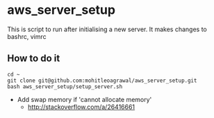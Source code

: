 # aws_server_setup
This is script to run after initialising a new server.
It makes changes to bashrc, vimrc

## How to do it

```
cd ~
git clone git@github.com:mohitleoagrawal/aws_server_setup.git
bash aws_server_setup/setup_server.sh
```


* Add swap memory if 'cannot allocate memory'
    * http://stackoverflow.com/a/26416661
